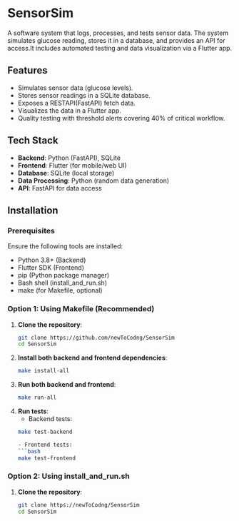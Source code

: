 # SensorSim
A software system that logs, processes, and tests sensor data. The system simulates glucose reading, stores it in a database, and provides an API for access.It includes automated testing and data visualization via a Flutter app.

## Features
- Simulates sensor data (glucose levels).
- Stores sensor readings in a SQLite database.
- Exposes a RESTAPI(FastAPI) fetch data.
- Visualizes the data in a Flutter app.
- Quality testing with threshold alerts covering 40% of critical workflow.

## Tech Stack
- **Backend**: Python (FastAPI), SQLite
- **Frontend**: Flutter (for mobile/web UI)
- **Database**: SQLite (local storage)
- **Data Processing**: Python (random data generation)
- **API**: FastAPI for data access

## Installation

### Prerequisites
Ensure the following tools are installed:
- Python 3.8+ (Backend)
- Flutter SDK (Frontend)
- pip (Python package manager)
- Bash shell (install_and_run.sh)
- make (for Makefile, optional)

  
### Option 1: Using Makefile (Recommended)
1. **Clone the repository**:
   ```bash
   git clone https://github.com/newToCodng/SensorSim
   cd SensorSim

2. **Install both backend and frontend dependencies**:
   ```bash
   make install-all

3. **Run both backend and frontend**:
   ```bash
   make run-all
   
4. **Run tests**:
   - Backend tests:
   ```bash
   make test-backend

   - Frontend tests:
   ```bash
   make test-frontend

### Option 2: Using install_and_run.sh
1. **Clone the repository**:
   ```bash
   git clone https://newToCodng/SensorSim
   cd SensorSim
   
  
